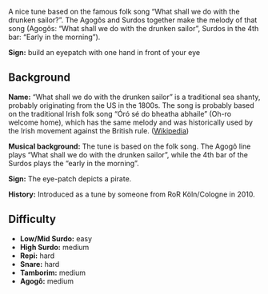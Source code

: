 A nice tune based on the famous folk song “What shall we do with the drunken sailor?”. The Agogôs and Surdos together
make the melody of that song (Agogôs: “What shall we do with the drunken sailor”, Surdos in the 4th bar: “Early in the
morning”).

**Sign:** build an eyepatch with one hand in front of your eye

## Background

**Name:** “What shall we do with the drunken sailor” is a traditional sea shanty, probably originating from the US in the 1800s. The song is probably based on the traditional Irish folk song “Óró sé do bheatha abhaile” (Oh-ro welcome home), which has the same melody and was historically used by the Irish movement against the British rule. ([Wikipedia](https://en.wikipedia.org/wiki/Drunken_Sailor))

**Musical background:** The tune is based on the folk song. The Agogô line plays “What shall we do with the drunken sailor”, while the 4th bar of the Surdos plays the “early in the morning”.

**Sign:** The eye-patch depicts a pirate.

**History:** Introduced as a tune by someone from RoR Köln/Cologne in 2010.


## Difficulty

* **Low/Mid Surdo:** easy
* **High Surdo:** medium
* **Repi:** hard
* **Snare:** hard
* **Tamborim:** medium
* **Agogô:** medium